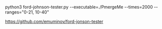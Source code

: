  python3 ford-johnson-tester.py --executable=./PmergeMe --times=2000 --ranges="0-21, 10-40"

 https://github.com/emuminov/ford-jonson-tester